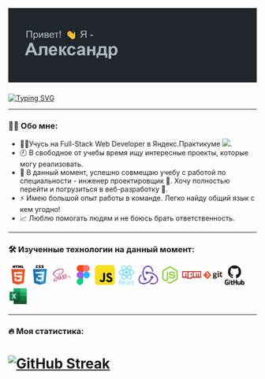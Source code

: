 <img src="./header.png">

<a href="https://git.io/typing-svg"><img src="https://readme-typing-svg.herokuapp.com?font=Fira+Code&weight=600&size=30&duration=2000&pause=20000&color=4672AE&center=true&multiline=true&repeat=false&width=360&lines=Web+Developer" alt="Typing SVG" align="middle"/><img src="https://komarev.com/ghpvc/?username=EukleidesRUS&style=flat-square&color=green" alt="" align="middle"/></a>

---

### :man_technologist: Обо мне:
- :man_student:Учусь на Full-Stack Web Developer в Яндекс.Практикуме <img src="https://media.giphy.com/media/WUlplcMpOCEmTGBtBW/giphy.gif" width="40">.
- :clock9: В свободное от учебы время ищу интересные проекты, которые могу реализовать.
- :triangular_ruler: В данный момент, успешно совмещаю учебу с работой по специальности - инженер проектировщик :construction_worker:. Хочу полностью перейти и погрузиться в веб-разработку :rocket:.
- :zap: Имею большой опыт работы в команде. Легко найду общий язык с кем угодно! 
- :chart_with_upwards_trend: Люблю помогать людям и не боюсь брать ответственность.

---

### :hammer_and_wrench: Изученные технологии на данный момент:

<div>
  <img src="./Simple icons/HTML5.png" title="HTML5" alt="HTML5" width="40" height="40">
  <img src="./Simple icons/CSS3.png" title="CSS3" alt="CSS3" width="40" height="40">
  <img src="./Simple icons/SASS.png" title="SASS" alt="SASS" width="40" height="40">
  <img src="./Simple icons/Figma.png" title="Figma" alt="Figma" width="40" height="40">
  <img src="./Simple icons/JavaScript.png" title="JavaScript" alt="JavaScript" width="40" height="40">
  <img src="./Simple icons/React.png" title="React" alt="React" width="40" height="40">
  <img src="./Simple icons/Redux.png" title="Redux" alt="Redux" width="40" height="40">
  <img src="./Simple icons/NodeJS.png" title="NodeJS" alt="NodeJS" width="40" height="40">
  <img src="./Simple icons/NPM.png" title="Npm" alt="Npm" width="40" height="40">
  <img src="./Simple icons/Git.png" title="Git" alt="Git" width="40" height="40">
  <img src="./Simple icons/GitHub.png" title="GitHub" alt="GitHub" width="40" height="40">
  <img src="./Simple icons/Exel.png" title="Exel" alt="Exel" width="40" height="40">
</div>

---

### :fire: Моя статистика:
# [![GitHub Streak](http://github-readme-streak-stats.herokuapp.com?user=EukleidesRUS&theme=dark&background=000000)](https://git.io/streak-stats)
